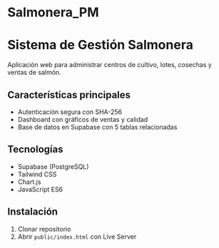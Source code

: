 ﻿# Salmonera_PM
# Sistema de Gestión Salmonera

Aplicación web para administrar centros de cultivo, lotes, cosechas y ventas de salmón.

## Características principales
- Autenticación segura con SHA-256
- Dashboard con gráficos de ventas y calidad
- Base de datos en Supabase con 5 tablas relacionadas

## Tecnologías
- Supabase (PostgreSQL)
- Tailwind CSS
- Chart.js
- JavaScript ES6

## Instalación
1. Clonar repositorio
2. Abrir `public/index.html` con Live Server
